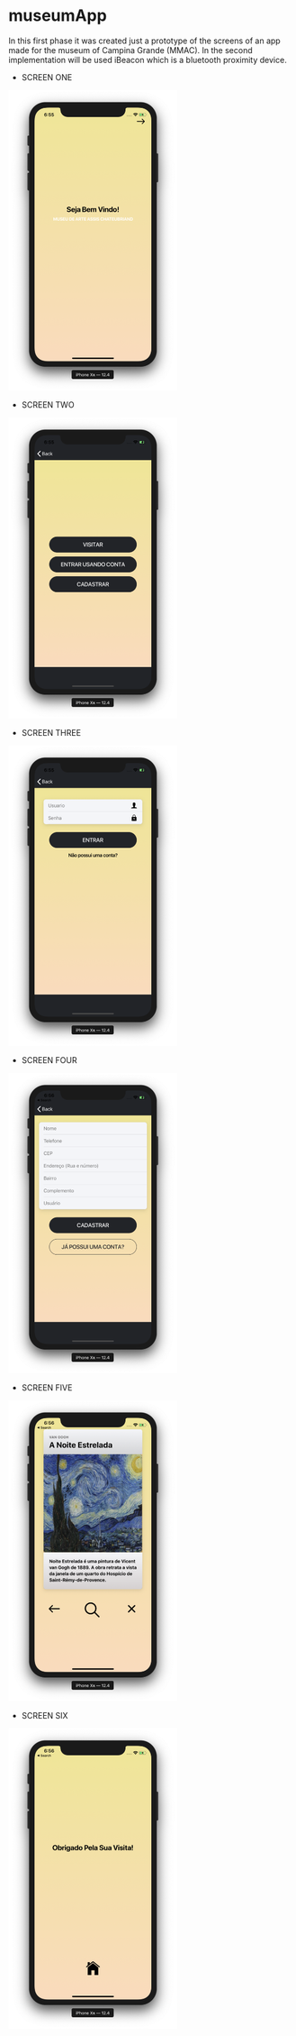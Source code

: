 # museumApp
In this first phase it was created just a prototype of the screens of an app made for the museum of Campina Grande (MMAC). In the second implementation will be used iBeacon which is a bluetooth proximity device.

<ul>
  <li>SCREEN ONE</li>
</ul>
<img src="images/screen-one.png" width="300">

<ul>
  <li>SCREEN TWO</li>
</ul>
<img src="images/screen-two.png" width="300">

<ul>
  <li>SCREEN THREE</li>
</ul>
<img src="images/screen-three.png" width="300">

<ul>
  <li>SCREEN FOUR</li>
</ul>
<img src="images/screen-four.png" width="300">

<ul>
  <li>SCREEN FIVE</li>
</ul>
<img src="images/screen-five.png" width="300">

<ul>
  <li>SCREEN SIX</li>
</ul>
<img src="images/screen-six.png" width="300">

